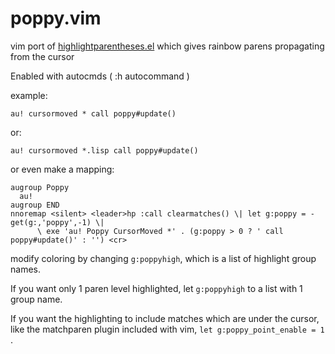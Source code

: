 # poppy.vim
vim port of [highlightparentheses.el](https://github.com/tsdh/highlight-parentheses.el) which gives rainbow parens propagating from the cursor

Enabled with autocmds ( :h autocommand )

example:

`au! cursormoved * call poppy#update()`

or:

`au! cursormoved *.lisp call poppy#update()`

or even make a mapping:

```
augroup Poppy
  au!
augroup END
nnoremap <silent> <leader>hp :call clearmatches() \| let g:poppy = -get(g:,'poppy',-1) \|
      \ exe 'au! Poppy CursorMoved *' . (g:poppy > 0 ? ' call poppy#update()' : '') <cr>
```

modify coloring by changing `g:poppyhigh`, which is a list of highlight group names. 

If you want only 1 paren level highlighted, let `g:poppyhigh` to a list with 1 group name.

If you want the highlighting to include matches which are under the cursor, like the matchparen plugin
included with vim, `let g:poppy_point_enable = 1` .
